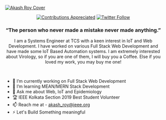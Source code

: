 [![Akash Roy Cover](https://raw.githubusercontent.com/dipan29/dipan29/master/github-cover.png)](https://www.AkashRoy.com)
<p align="center">
<a href="#contributing"><img alt="Contributions Appreciated" src="https://img.shields.io/badge/contributions-appreciated-leafgreen?style=for-the-badge&labelColor=black&logo=github"></a>  <a href="https://twitter.com/Lyaadkhor_bong"><img alt="Twitter Follow" src="https://img.shields.io/twitter/follow/Lyaadkhor_bong?style=for-the-badge&color=09f&labelColor=black&logo=twitter&label=@Lyaadkhor_bong"></a>
</p>
<h3 align="center">&ldquo;The person who never made a mistake never made anything.&rdquo;</h3>
<p align="center">I am a Systems Engineer at TCS with a keen interest in IoT and Web Development. I have worked on various Full Stack Web Development and have made some IoT Based Automation systems. I am extremely interested about Virology, so if you are one of them, I will buy you a Coffee. Else if you loved my work, you may buy me one!</p>
<br/>

- 🔭 I’m currently working on Full Stack Web Development
- 🌱 I’m learning MEAN/MERN Stack Development
- 💬 Ask me about Web, IoT and Epidemiology
- 🏆 IEEE Kolkata Section 2019 Best Student Volunteer
- 📫 Reach me at - akash_roy@ieee.org
- ⚡ Let's Build Something meaningful
